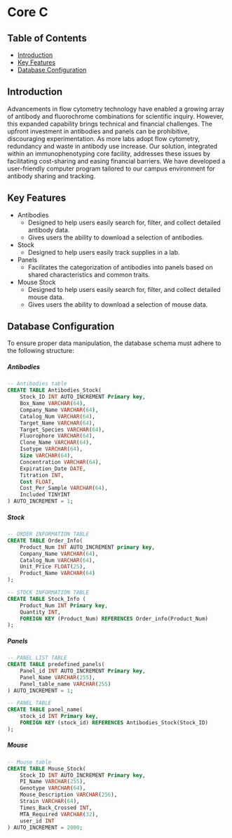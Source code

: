 # Core C
## Table of Contents 
- [Introduction](#Introduction)
- [Key Features](#Key-Features)
- [Database Configuration](#database-configuration)

## Introduction
Advancements in flow cytometry technology have enabled a growing array of antibody and fluorochrome combinations for scientific inquiry. However, this expanded capability brings technical and financial challenges. The upfront investment in antibodies and panels can be prohibitive, discouraging experimentation. As more labs adopt flow cytometry, redundancy and waste in antibody use increase. Our solution, integrated within an immunophenotyping core facility, addresses these issues by facilitating cost-sharing and easing financial barriers. We have developed a user-friendly computer program tailored to our campus environment for antibody sharing and tracking.

## Key Features
- Antibodies
    - Designed to help users easily search for, filter, and collect detailed antibody data.
    - Gives users the ability to download a selection of antibodies.
- Stock
    - Designed to help users easily track supplies in a lab.
- Panels
    - Facilitates the categorization of antibodies into panels based on shared characteristics and common traits.
- Mouse Stock
    - Designed to help users easily search for, filter, and collect detailed mouse data.
    - Gives users the ability to download a selection of mouse data.

## Database Configuration
To ensure proper data manipulation, the database schema must adhere to the following structure:
##### Antibodies
``` sql
-- Antibodies table
CREATE TABLE Antibodies_Stock(
    Stock_ID INT AUTO_INCREMENT Primary key,
    Box_Name VARCHAR(64),
    Company_Name VARCHAR(64),
    Catalog_Num VARCHAR(64),
    Target_Name VARCHAR(64),
    Target_Species VARCHAR(64),
    Fluorophore VARCHAR(64),
    Clone_Name VARCHAR(64),
    Isotype VARCHAR(64),
    Size VARCHAR(64),
    Concentration VARCHAR(64),
    Expiration_Date DATE,
    Titration INT,
    Cost FLOAT,
    Cost_Per_Sample VARCHAR(64),
    Included TINYINT                        
) AUTO_INCREMENT = 1;
```
##### Stock
``` sql
-- ORDER INFORMATION TABLE
CREATE TABLE Order_Info(
    Product_Num INT AUTO_INCREMENT primary key,
    Company_Name VARCHAR(64),
    Catalog_Num VARCHAR(64),
    Unit_Price FLOAT(25),
    Product_Name VARCHAR(64)
);

-- STOCK INFORMATION TABLE
CREATE TABLE Stock_Info (
    Product_Num INT Primary key,
    Quantity INT,
    FOREIGN KEY (Product_Num) REFERENCES Order_info(Product_Num)
);
```
##### Panels
```sql
-- PANEL LIST TABLE
CREATE TABLE predefined_panels(
    Panel_id INT AUTO_INCREMENT Primary key,
    Panel_Name VARCHAR(255),
    Panel_table_name VARCHAR(255)
) AUTO_INCREMENT = 1;

-- PANEL TABLE
CREATE TABLE panel_name(
    stock_id INT Primary key,
    FOREIGN KEY (stock_id) REFERENCES Antibodies_Stock(Stock_ID)
);
```
##### Mouse
```sql
-- Mouse table
CREATE TABLE Mouse_Stock(
    Stock_ID INT AUTO_INCREMENT Primary key,
    PI_Name VARCHAR(255),
    Genotype VARCHAR(64),
    Mouse_Description VARCHAR(256),
    Strain VARCHAR(64),
    Times_Back_Crossed INT,
    MTA_Required VARCHAR(32),
    user_id INT
) AUTO_INCREMENT = 2000;
```